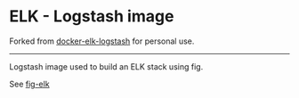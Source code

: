 # ELK - Logstash image

Forked from [docker-elk-logstash](https://github.com/deviantony/docker-elk-logstash) for personal use.

--------------

Logstash image used to build an ELK stack using fig.

See [fig-elk](https://github.com/deviantony/fig-elk)

